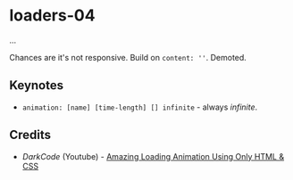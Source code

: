# loaders-04

...

Chances are it's not responsive. Build on `content: ''`. Demoted.

## Keynotes

+ `animation: [name] [time-length] [] infinite` - always _infinite_.

## Credits

- _DarkCode_ (Youtube) - [Amazing Loading Animation Using Only HTML & CSS](https://youtu.be/QLiZ5VrhA98)
